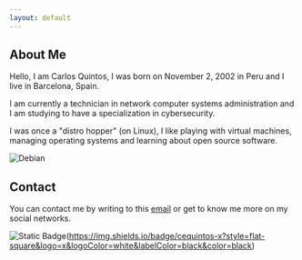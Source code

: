 ```yaml
---
layout: default
---
```


## About Me

Hello, I am Carlos Quintos, I was born on November 2, 2002 in Peru and I live in Barcelona, Spain.

I am currently a technician in network computer systems administration and I am studying to have a specialization in cybersecurity.

I was once a "distro hopper" (on Linux), I like playing with virtual machines, managing operating systems and learning about open source software.

![Debian](https://media.licdn.com/dms/image/C4E22AQG0vSRtZBgBmg/feedshare-shrink_2048_1536/0/1675983403247?e=1704326400&v=beta&t=GZEFUJ9XOJtu5YEGxH7GULUHfTreYc10rSU-PMmg9u0)

## Contact

You can contact me by writing to this [email](mailto:90f0ad@gmail.com) or get to know me more on my social networks.

![Static Badge](https://twitter.com/cequintos/)(https://img.shields.io/badge/cequintos-x?style=flat-square&logo=x&logoColor=white&labelColor=black&color=black)